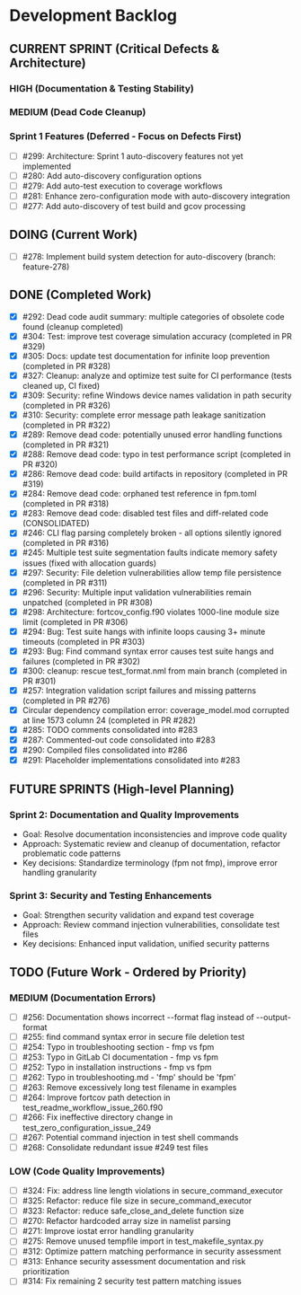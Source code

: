 # Development Backlog

## CURRENT SPRINT (Critical Defects & Architecture)
### HIGH (Documentation & Testing Stability)

### MEDIUM (Dead Code Cleanup)

### Sprint 1 Features (Deferred - Focus on Defects First)
- [ ] #299: Architecture: Sprint 1 auto-discovery features not yet implemented
- [ ] #280: Add auto-discovery configuration options
- [ ] #279: Add auto-test execution to coverage workflows
- [ ] #281: Enhance zero-configuration mode with auto-discovery integration
- [ ] #277: Add auto-discovery of test build and gcov processing

## DOING (Current Work)
- [ ] #278: Implement build system detection for auto-discovery (branch: feature-278)

## DONE (Completed Work)
- [x] #292: Dead code audit summary: multiple categories of obsolete code found (cleanup completed)
- [x] #304: Test: improve test coverage simulation accuracy (completed in PR #329)
- [x] #305: Docs: update test documentation for infinite loop prevention (completed in PR #328)
- [x] #327: Cleanup: analyze and optimize test suite for CI performance (tests cleaned up, CI fixed)
- [x] #309: Security: refine Windows device names validation in path security (completed in PR #326)
- [x] #310: Security: complete error message path leakage sanitization (completed in PR #322)
- [x] #289: Remove dead code: potentially unused error handling functions (completed in PR #321)
- [x] #288: Remove dead code: typo in test performance script (completed in PR #320)
- [x] #286: Remove dead code: build artifacts in repository (completed in PR #319)
- [x] #284: Remove dead code: orphaned test reference in fpm.toml (completed in PR #318)
- [x] #283: Remove dead code: disabled test files and diff-related code (CONSOLIDATED)
- [x] #246: CLI flag parsing completely broken - all options silently ignored (completed in PR #316)
- [x] #245: Multiple test suite segmentation faults indicate memory safety issues (fixed with allocation guards)
- [x] #297: Security: File deletion vulnerabilities allow temp file persistence (completed in PR #311)
- [x] #296: Security: Multiple input validation vulnerabilities remain unpatched (completed in PR #308)
- [x] #298: Architecture: fortcov_config.f90 violates 1000-line module size limit (completed in PR #306)
- [x] #294: Bug: Test suite hangs with infinite loops causing 3+ minute timeouts (completed in PR #303)
- [x] #293: Bug: Find command syntax error causes test suite hangs and failures (completed in PR #302)
- [x] #300: cleanup: rescue test_format.nml from main branch (completed in PR #301)
- [x] #257: Integration validation script failures and missing patterns (completed in PR #276)
- [x] Circular dependency compilation error: coverage_model.mod corrupted at line 1573 column 24 (completed in PR #282)
- [x] #285: TODO comments consolidated into #283
- [x] #287: Commented-out code consolidated into #283
- [x] #290: Compiled files consolidated into #286
- [x] #291: Placeholder implementations consolidated into #283

## FUTURE SPRINTS (High-level Planning)

### Sprint 2: Documentation and Quality Improvements
- Goal: Resolve documentation inconsistencies and improve code quality
- Approach: Systematic review and cleanup of documentation, refactor problematic code patterns
- Key decisions: Standardize terminology (fpm not fmp), improve error handling granularity

### Sprint 3: Security and Testing Enhancements
- Goal: Strengthen security validation and expand test coverage
- Approach: Review command injection vulnerabilities, consolidate test files
- Key decisions: Enhanced input validation, unified security patterns

## TODO (Future Work - Ordered by Priority)

### MEDIUM (Documentation Errors)
- [ ] #256: Documentation shows incorrect --format flag instead of --output-format
- [ ] #255: find command syntax error in secure file deletion test
- [ ] #254: Typo in troubleshooting section - fmp vs fpm
- [ ] #253: Typo in GitLab CI documentation - fmp vs fpm
- [ ] #252: Typo in installation instructions - fmp vs fpm
- [ ] #262: Typo in troubleshooting.md - 'fmp' should be 'fpm'
- [ ] #263: Remove excessively long test filename in examples
- [ ] #264: Improve fortcov path detection in test_readme_workflow_issue_260.f90
- [ ] #266: Fix ineffective directory change in test_zero_configuration_issue_249
- [ ] #267: Potential command injection in test shell commands
- [ ] #268: Consolidate redundant issue #249 test files

### LOW (Code Quality Improvements)
- [ ] #324: Fix: address line length violations in secure_command_executor
- [ ] #325: Refactor: reduce file size in secure_command_executor
- [ ] #323: Refactor: reduce safe_close_and_delete function size
- [ ] #270: Refactor hardcoded array size in namelist parsing
- [ ] #271: Improve iostat error handling granularity
- [ ] #275: Remove unused tempfile import in test_makefile_syntax.py
- [ ] #312: Optimize pattern matching performance in security assessment
- [ ] #313: Enhance security assessment documentation and risk prioritization
- [ ] #314: Fix remaining 2 security test pattern matching issues